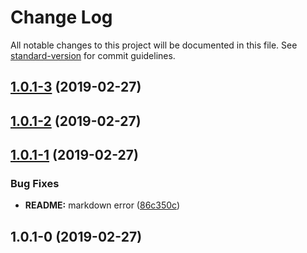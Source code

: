 # Change Log

All notable changes to this project will be documented in this file. See [standard-version](https://github.com/conventional-changelog/standard-version) for commit guidelines.

<a name="1.0.1-3"></a>
## [1.0.1-3](https://github.com/qinyuanbin/rc-if-else/compare/v1.0.1-2...v1.0.1-3) (2019-02-27)



<a name="1.0.1-2"></a>
## [1.0.1-2](https://github.com/qinyuanbin/rc-if-else/compare/v1.0.1-1...v1.0.1-2) (2019-02-27)



<a name="1.0.1-1"></a>
## [1.0.1-1](https://github.com/qinyuanbin/rc-if-else/compare/v1.0.1-0...v1.0.1-1) (2019-02-27)


### Bug Fixes

* **README:** markdown error ([86c350c](https://github.com/qinyuanbin/rc-if-else/commit/86c350c))



<a name="1.0.1-0"></a>
## 1.0.1-0 (2019-02-27)
